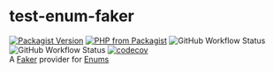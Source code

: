 # test-enum-faker
[![Packagist Version](https://img.shields.io/packagist/v/mrgoodbytes8667/test-enum-faker?logo=packagist&logoColor=FFF&style=flat)](https://packagist.org/packages/mrgoodbytes8667/test-enum-faker)
[![PHP from Packagist](https://img.shields.io/packagist/php-v/mrgoodbytes8667/test-enum-faker?logo=php&logoColor=FFF&style=flat)](https://packagist.org/packages/mrgoodbytes8667/test-enum-faker)
![GitHub Workflow Status](https://img.shields.io/github/workflow/actions/status/mrgoodbytes8667/test-enum-faker/release.yml?label=stable&logo=github&logoColor=FFF&style=flat)
![GitHub Workflow Status](https://img.shields.io/github/workflow/actions/status/mrgoodbytes8667/test-enum-faker/run-tests.yml?logo=github&logoColor=FFF&style=flat)
[![codecov](https://img.shields.io/codecov/c/github/mrgoodbytes8667/test-enum-faker/0.1?logo=codecov&logoColor=FFF&style=flat)](https://codecov.io/gh/mrgoodbytes8667/test-enum-faker)  
A [Faker](https://fakerphp.github.io/) provider for [Enums](https://github.com/mrgoodbytes8667/enum-serializer-bundle)